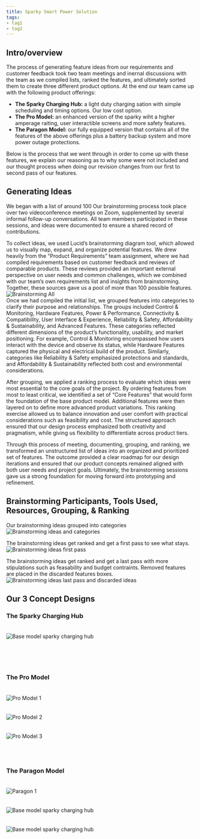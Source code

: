 ```yaml
---
title: Sparky Smart Power Solution
tags:
- tag1
- tag2
---
```


## Intro/overview<br>

The process of generating feature ideas from our requirements and customer feedback took two team meetings and inernal discussions with the team as we compiled lists, ranked the features, and ultimately sorted them to create three different product options. At the end our team came up with the following product offerings:

- **The Sparky Charging Hub:** a light duty charging sation with simple scheduling and timing options. Our low cost option.
- **The Pro Model:** an enhanced version of the sparky wiht a higher amperage raiting, user interactible screens and more safety features.
- **The Paragon Model:**  our fully equipped version that contains all of the features of the above offerings plus a battery backup system and more power outage protections.

Below is the process that we went through in order to come up with these features, we explain our reasoning as to why some were not included and our thought process when doing our revision changes from our first to second pass of our features.<br>


## Generating Ideas<br>
We began with a list of around 100 
Our brainstorming process took place over two videoconference meetings on Zoom, supplemented by several informal follow-up conversations. All team members participated in these sessions, and ideas were documented to ensure a shared record of contributions.<br>

To collect ideas, we used Lucid’s brainstorming diagram tool, which allowed us to visually map, expand, and organize potential features. We drew heavily from the “Product Requirements” team assignment, where we had compiled requirements based on customer feedback and reviews of comparable products. These reviews provided an important external perspective on user needs and common challenges, which we combined with our team’s own requirements list and insights from brainstorming. Together, these sources gave us a pool of more than 100 possible features.<br>
![Brainstorming All](Brainstormingwhole.jpeg)<br>
Once we had compiled the initial list, we grouped features into categories to clarify their purpose and relationships. The groups included Control & Monitoring, Hardware Features, Power & Performance, Connectivity & Compatibility, User Interface & Experience, Reliability & Safety, Affordability & Sustainability, and Advanced Features. These categories reflected different dimensions of the product’s functionality, usability, and market positioning. For example, Control & Monitoring encompassed how users interact with the device and observe its status, while Hardware Features captured the physical and electrical build of the product. Similarly, categories like Reliability & Safety emphasized protections and standards, and Affordability & Sustainability reflected both cost and environmental considerations.<br>

After grouping, we applied a ranking process to evaluate which ideas were most essential to the core goals of the project. By ordering features from most to least critical, we identified a set of “Core Features” that would form the foundation of the base product model. Additional features were then layered on to define more advanced product variations. This ranking exercise allowed us to balance innovation and user comfort with practical considerations such as feasibility and cost. The structured approach ensured that our design process emphasized both creativity and pragmatism, while giving us flexibility to differentiate across product tiers.<br>

Through this process of meeting, documenting, grouping, and ranking, we transformed an unstructured list of ideas into an organized and prioritized set of features. The outcome provided a clear roadmap for our design iterations and ensured that our product concepts remained aligned with both user needs and project goals. Ultimately, the brainstorming sessions gave us a strong foundation for moving forward into prototyping and refinement.<br>


## Brainstorming Participants, Tools Used, Resources, Grouping, & Ranking<br>

Our brainstorming ideas grouped into categories<br>
![Brainstorming ideas and categories](Brainstorming1.jpeg)<br>

The brainstorming ideas get ranked and get a first pass to see what stays.<br>
![Brainstorming ideas first pass](Brainstorming2.jpeg)<br>

The brainstorming ideas get ranked and get a last pass with more stipulations such as feasability and budget contraints. Removed features are placed in the discarded features boxes.<br>
![Brainstorming ideas last pass and discarded ideas](Brainstorming3.jpeg)<br>
## Our 3 Concept Designs<br>

### The Sparky Charging Hub<br><br>
![Base model sparky charging hub](basemodelsparky.png)<br><br><br><br><br>

### The Pro Model<br><br>
![Pro Model 1](pro1.png)<br><br><br>
![Pro Model 2](pro2.png)<br><br><br>
![Pro Model 3](pro3.png)<br><br><br><br>
### The Paragon Model<br><br>
![Paragon 1](paragon1.png)<br><br><br>
![Base model sparky charging hub](paragon2.png)<br><br><br>
![Base model sparky charging hub](paragon3.png)<br><br><br>

